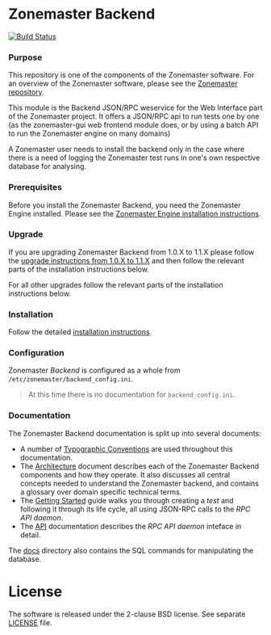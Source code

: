 Zonemaster Backend
==================
[![Build Status](https://travis-ci.org/dotse/zonemaster-backend.svg?branch=master)](https://travis-ci.org/dotse/zonemaster-backend)

### Purpose
This repository is one of the components of the Zonemaster software. For an
overview of the Zonemaster software, please see the
[Zonemaster repository](https://github.com/dotse/zonemaster).

This module is the Backend JSON/RPC weservice for the Web Interface part of
the Zonemaster project. It offers a JSON/RPC api to run tests one by one
(as the zonemaster-gui web frontend module does, or by using a batch API to
run the Zonemaster engine on many domains)

A Zonemaster user needs to install the backend only in the case where there is a
need of logging the Zonemaster test runs in one's own respective database for
analysing.  


### Prerequisites

Before you install the Zonemaster Backend, you need the
Zonemaster Engine installed. Please see the
[Zonemaster Engine installation
instructions](https://github.com/dotse/zonemaster-engine/blob/master/docs/installation.md).

### Upgrade 

If you are upgrading Zonemaster Backend from 1.0.X to 1.1.X please follow the
[upgrade instructions from 1.0.X to 1.1.X](docs/upgrade-from-1.0.x-to-1.1.x.md) and then follow the
relevant parts of the installation instructions below.

For all other upgrades follow the relevant parts of the installation
instructions below.

### Installation

Follow the detailed [installation instructions](docs/installation.md).

### Configuration 

Zonemaster *Backend* is configured as a whole from `/etc/zonemaster/backend_config.ini`.

>
> At this time there is no documentation for `backend_config.ini`.
>


### Documentation

The Zonemaster Backend documentation is split up into several documents:

* A number of [Typographic Conventions](docs/TypographicConventions.md) are used
  throughout this documentation.
* The [Architecture](docs/Architecture.md) document describes each of the
  Zonemaster Backend components and how they operate. It also discusses all
  central concepts needed to understand the Zonemaster backend, and contains a
  glossary over domain specific technical terms.
* The [Getting Started](docs/GettingStarted.md) guide walks you through creating
  a *test* and following it through its life cycle, all using JSON-RPC calls to
  the *RPC API daemon*.
* The [API](docs/API.md) documentation describes the *RPC API daemon* inteface in
  detail.

The [docs](docs/) directory also contains the SQL commands for manipulating the
database. 


License
=======

The software is released under the 2-clause BSD license. See separate
[LICENSE](LICENSE) file.
